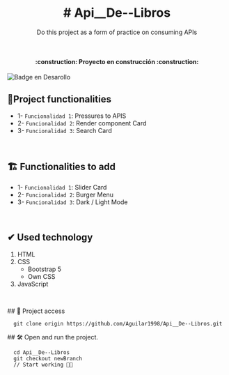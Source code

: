 <h1 align="center">
    # Api__De--Libros
</h1>

<p align="center">
    Do this project as a form of practice on consuming APIs
</p>

&nbsp;

<h4 align="center">
  :construction: Proyecto en construcción :construction:
</h4>

![Badge en Desarollo](https://img.shields.io/badge/STATUS-EN%20DESAROLLO-green)

## :hammer:Project functionalities

- 1- `Funcionalidad 1`: Pressures to APIS
- 2- `Funcionalidad 2`: Render component Card
- 3- `Funcionalidad 3`: Search Card

&nbsp;

## 🏗️ Functionalities to add

- 1- `Funcionalidad 1`: Slider Card
- 2- `Funcionalidad 2`: Burger Menu
- 3- `Funcionalidad 3`: Dark / Light Mode

&nbsp;
&nbsp;
&nbsp;

## ✔ Used technology

  <ol align="start">
      <li align="start">
          HTML 
      </li>
      <li align="start">
          CSS
          <ul>
            <li>
                Bootstrap 5
            </li> 
             <li>
                Own CSS
            </li> 
          </ul>
      </li>
      <li align="start">
          JavaScript
      </li>
  </ol>
  
&nbsp;

\## 📁 Project access

```
  git clone origin https://github.com/Aguilar1998/Api__De--Libros.git
```

\## 🛠️ Open and run the project.

```
  cd Api__De--Libros
  git checkout newBranch
  // Start working 🙌🏽
```
